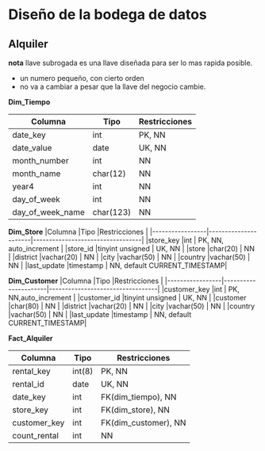 # Diseño de la bodega de datos

## Alquiler

**nota** llave subrogada es una llave diseñada para ser lo mas rapida posible.
- un numero pequeño, con cierto orden
- no va a cambiar a pesar que la llave del negocio cambie.


**Dim_Tiempo**

|Columna          |Tipo     |Restricciones|
|-----------------|---------|-------------|
|date_key         |int      | PK, NN      |
|date_value       |date     | UK, NN      |
|month_number     |int      | NN          |
|month_name       |char(12) | NN          |
|year4            |int      | NN          |
|day_of_week      |int      | NN          |
|day_of_week_name |char(123)| NN          |

**Dim_Store**
|Columna          |Tipo                  |Restricciones                     |
|-----------------|----------------------|----------------------------------|
|store_key        |int                   | PK, NN, auto_increment           |
|store_id         |tinyint unsigned      | UK, NN                           |
|store            |char(20)              |     NN                           |
|district         |vachar(20)            |     NN                           |
|city             |vachar(50)            |     NN                           |
|country          |vachar(50)            |     NN                           |
|last_update      |timestamp             |     NN, default CURRENT_TIMESTAMP|

**Dim_Customer**
|Columna          |Tipo                  |Restricciones                     |
|-----------------|----------------------|----------------------------------|
|customer_key     |int                   | PK, NN,auto_increment            |
|customer_id      |tinyint unsigned      | UK, NN                           |
|customer         |char(80)              |     NN                           |
|district         |vachar(20)            |     NN                           |
|city             |vachar(50)            |     NN                           |
|country          |vachar(50)            |     NN                           |
|last_update      |timestamp             |     NN, default CURRENT_TIMESTAMP|



**Fact_Alquiler**

|Columna          |Tipo     |Restricciones            |         
|-----------------|---------|-------------------------|
|rental_key       |int(8)   | PK, NN                  |
|rental_id        |date     | UK, NN                  |
|date_key         |int      | FK(dim_tiempo), NN      |
|store_key        |int      | FK(dim_store),  NN      |
|customer_key     |int      | FK(dim_customer),  NN   |
|count_rental     |int      | NN                      |


